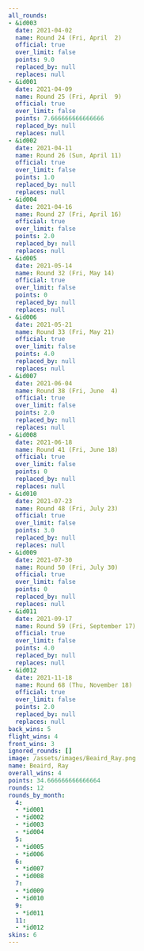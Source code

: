 ```yaml
---
all_rounds:
- &id003
  date: 2021-04-02
  name: Round 24 (Fri, April  2)
  official: true
  over_limit: false
  points: 9.0
  replaced_by: null
  replaces: null
- &id001
  date: 2021-04-09
  name: Round 25 (Fri, April  9)
  official: true
  over_limit: false
  points: 7.666666666666666
  replaced_by: null
  replaces: null
- &id002
  date: 2021-04-11
  name: Round 26 (Sun, April 11)
  official: true
  over_limit: false
  points: 1.0
  replaced_by: null
  replaces: null
- &id004
  date: 2021-04-16
  name: Round 27 (Fri, April 16)
  official: true
  over_limit: false
  points: 2.0
  replaced_by: null
  replaces: null
- &id005
  date: 2021-05-14
  name: Round 32 (Fri, May 14)
  official: true
  over_limit: false
  points: 0
  replaced_by: null
  replaces: null
- &id006
  date: 2021-05-21
  name: Round 33 (Fri, May 21)
  official: true
  over_limit: false
  points: 4.0
  replaced_by: null
  replaces: null
- &id007
  date: 2021-06-04
  name: Round 38 (Fri, June  4)
  official: true
  over_limit: false
  points: 2.0
  replaced_by: null
  replaces: null
- &id008
  date: 2021-06-18
  name: Round 41 (Fri, June 18)
  official: true
  over_limit: false
  points: 0
  replaced_by: null
  replaces: null
- &id010
  date: 2021-07-23
  name: Round 48 (Fri, July 23)
  official: true
  over_limit: false
  points: 3.0
  replaced_by: null
  replaces: null
- &id009
  date: 2021-07-30
  name: Round 50 (Fri, July 30)
  official: true
  over_limit: false
  points: 0
  replaced_by: null
  replaces: null
- &id011
  date: 2021-09-17
  name: Round 59 (Fri, September 17)
  official: true
  over_limit: false
  points: 4.0
  replaced_by: null
  replaces: null
- &id012
  date: 2021-11-18
  name: Round 68 (Thu, November 18)
  official: true
  over_limit: false
  points: 2.0
  replaced_by: null
  replaces: null
back_wins: 5
flight_wins: 4
front_wins: 3
ignored_rounds: []
image: /assets/images/Beaird_Ray.png
name: Beaird, Ray
overall_wins: 4
points: 34.666666666666664
rounds: 12
rounds_by_month:
  4:
  - *id001
  - *id002
  - *id003
  - *id004
  5:
  - *id005
  - *id006
  6:
  - *id007
  - *id008
  7:
  - *id009
  - *id010
  9:
  - *id011
  11:
  - *id012
skins: 6
---
```

